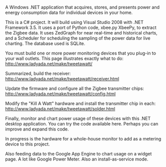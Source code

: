 A Windows .NET application that acquires, stores, and presents power and energy consumption data for individual devices in your home.

This is a C# project. It will build using Visual Studio 2008 with .NET Framework 3.5. It uses a port of Python code, xbee.py XbeePy, to extract the Zigbee data. It uses ZedGraph for near real-time and historical charts, and a Scheduler for scheduling the sampling of the power data for live charting. The database used is SQLite.

You must build one or more power monitoring devices that you plug-in to your wall outlets. This page illustrates exactly what to do: http://www.ladyada.net/make/tweetawatt/

Summarized, build the receiver: http://www.ladyada.net/make/tweetawatt/receiver.html

Update the firmware and configure all the Zigbee transmitter chips: http://www.ladyada.net/make/tweetawatt/config.html

Modify the "Kill A Watt" hardware and install the transmitter chip in each: http://www.ladyada.net/make/tweetawatt/solder.html

Finally, monitor and chart power usage of these devices with this .NET desktop application. You can try the code available here. Perhaps you can improve and expand this code.

In progress is the hardware for a whole-house monitor to add as a metering device to this project.

Also feeding data to the Google App Engine to chart usage on a widget page. A lot like Google Power Meter. Also an install-as-service mode.
